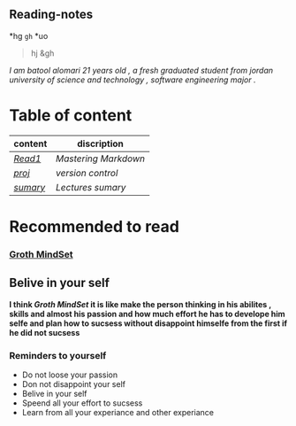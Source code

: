

## Reading-notes
*hg
`gh`
*uo
>hj
&gh

*I am batool alomari 21 years old , a fresh graduated student from jordan university of science and technology , software engineering major .*

# Table of content

content      | discription
------------ | ------------
*[Read1](https://batoolalomari.github.io/ReadMe/Read1)* | *Mastering Markdown*
*[proj](https://batoolalomari.github.io/ReadMe/proj)* | *version control*
*[sumary](https://batoolalomari.github.io/ReadMe/sumary)* | *Lectures sumary*

# Recommended to read

### [Groth MindSet](https://www.atlassian.com/blog/inside-atlassian/growth-mindset)  
## Belive in your self
**I think _Groth MindSet_ it is like make the person thinking in his abilites , skills and almost his passion and how much effort he has to develope him selfe and plan how to sucsess without disappoint himselfe from the first if he did not sucsess**

### Reminders to yourself

* Do not loose your passion 
* Don not disappoint your self
* Belive in your self
* Speend all your effort to sucsess
* Learn from all your experiance and other experiance




